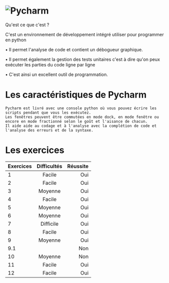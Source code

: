 ![Pycharm](D:/ALTERNANCE/Images.jpg "PyCharm_Icon.svg.jpg")
====================
 Qu'est ce que c'est ? 

C'est un environnement de développement intégré utiliser pour programmer en python

  • Il permet l'analyse de code et contient un débogueur graphique.
  
  • Il permet également la gestion des tests unitaires c'est à dire qu'on peux exécuter les parties du code ligne par ligne

  • C'est ainsi un excellent outil de programmation.

 Les caractéristiques de Pycharm 
 =====================================
    Pycharm est livré avec une console python où vous pouvez écrire les scripts pendant que vous les exécutez. 
    Les fenêtres peuvent être commutées en mode dock, en mode fenêtre ou encore en mode fractionné selon le goût et l'aisance de chacun.
    Il aide aide au codage et à l'analyse avec la complétion de code et l'analyse des erreurs et de la syntaxe.
    
 Les exercices 
 =============================
 
| Exercices  | Difficultés          | Réussite |
| :--------------- |:---------------:| -----:|
| 1  |   Facile        |  Oui |
| 2  |   Facile        |   Oui |
| 3  |   Moyenne        |    Oui |
| 4  |   Facile        |  Oui |
| 5  |   Moyenne       |   Oui |
| 6  |   Moyenne        |    Oui | 
| 7 |   Difficile        |  Oui |
| 8  |   Facile        |   Oui |
| 9  |   Moyenne        |    Oui |
| 9.1  |           |    Non |
| 10  |   Moyenne        |  Non |
| 11  |   Facile        |    Oui |
| 12|   Facile       |    Oui |
